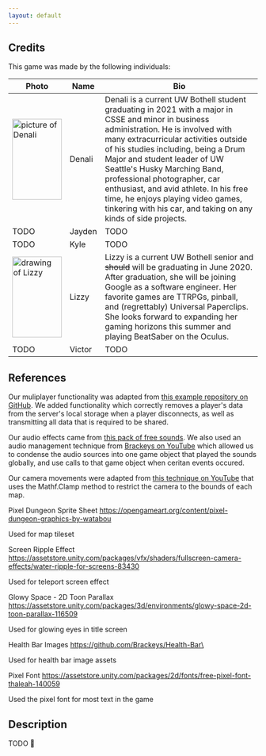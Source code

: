 ```yaml
---
layout: default
---
```


## Credits

This game was made by the following individuals:

| Photo | Name | Bio |
|-------|------|-----|
| <img src="{{ site.url }}/static/images/Denali.jpg" alt="picture of Denali" width="100" height="163">  | Denali | Denali is a current UW Bothell student graduating in 2021 with a major in CSSE and minor in business administration. He is involved with many extracurricular activities outside of his studies including, being a Drum Major and student leader of UW Seattle's Husky Marching Band, professional photographer, car enthusiast, and avid athlete. In his free time, he enjoys playing video games, tinkering with his car, and taking on any kinds of side projects. | 
| TODO  | Jayden | TODO |
| TODO  | Kyle   | TODO |
| <img src="{{ site.url }}/static/images/lizzy.png" alt="drawing of Lizzy" width="100" height="163"> | Lizzy  | Lizzy is a current UW Bothell senior and ~~should~~ will be graduating in June 2020. After graduation, she will be joining Google as a software engineer. Her favorite games are TTRPGs, pinball, and (regrettably) Universal Paperclips. She looks forward to expanding her gaming horizons this summer and playing BeatSaber on the Oculus. |
| TODO  | Victor | TODO |

## References

Our muliplayer functionality was adapted from [this example repository on GitHub](https://github.com/valiafetisov/unity-webgl-multiplayer). We added functionality which correctly removes a player's data from the server's local storage when a player disconnects, as well as transmitting all data that is required to be shared.

Our audio effects came from [this pack of free sounds](https://opengameart.org/content/512-sound-effects-8-bit-style). We also used an audio management technique from [Brackeys on YouTube](https://www.youtube.com/watch?v=6OT43pvUyfY) which allowed us to condense the audio sources into one game object that played the sounds globally, and use calls to that game object when ceritan events occured.

Our camera movements were adapted from [this technique on YouTube](https://www.youtube.com/watch?v=ula1o_ZsMU0) that uses the Mathf.Clamp method to restrict the camera to the bounds of each map.

Pixel Dungeon Sprite Sheet
https://opengameart.org/content/pixel-dungeon-graphics-by-watabou

Used for map tileset

Screen Ripple Effect
https://assetstore.unity.com/packages/vfx/shaders/fullscreen-camera-effects/water-ripple-for-screens-83430

Used for teleport screen effect


Glowy Space - 2D Toon Parallax
https://assetstore.unity.com/packages/3d/environments/glowy-space-2d-toon-parallax-116509

Used for glowing eyes in title screen


Health Bar Images
https://github.com/Brackeys/Health-Bar\

Used for health bar image assets


Pixel Font
https://assetstore.unity.com/packages/2d/fonts/free-pixel-font-thaleah-140059

Used the pixel font for most text in the game

## Description

TODO :bug:
